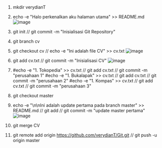 1. mkdir verydianT
2. echo -e "Halo perkenalkan aku halaman utama" >> README.md
   ![image](https://user-images.githubusercontent.com/87766711/134195310-4f248733-aa75-4ad2-9451-447675d7cbc5.png)

4. git init // git commit -m "Inisialisasi Git Repository"
6. git branch cv
7. git checkout cv // echo -e "Ini adalah file CV" >> cv.txt
   ![image](https://user-images.githubusercontent.com/87766711/134195630-477a32c0-4480-4752-95ed-ccf74786ffca.png)

8. git add cv.txt // git commit -m "Inisialisasi CV"
   ![image](https://user-images.githubusercontent.com/87766711/134195879-46b923d6-83e7-4cbb-8bf0-10b7e35d420e.png)

10. #echo -e "1. Tokopedia" >> cv.txt // git add cv.txt // git commit -m "perusahaan 1"
   #echo -e "1. Bukalapak" >> cv.txt // git add cv.txt // git commit -m "perusahaan 2"
   #echo -e "1. Kompas" >> cv.txt // git add cv.txt // git commit -m "perusahaan 3"
8. git checkout master
9. echo -e "\n\nIni adalah update pertama pada branch master" >> README.md // git add // git commit -m "update master pertama"
   ![image](https://user-images.githubusercontent.com/87766711/134196459-bd1247ac-039d-4b19-b283-654a1d2492b6.png)

11. git merge CV
12. git remote add origin https://github.com/verydianT/Git.git // git push -u origin master

